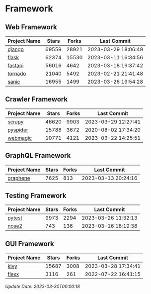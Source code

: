 # Framework

## Web Framework
| Project Name | Stars | Forks | Last Commit |
| ------------ | ----- | ----- | ----------- |
| [django](https://github.com/django/django) | 69559 | 28921 | 2023-03-29 18:06:49 |
| [flask](https://github.com/pallets/flask) | 62374 | 15530 | 2023-03-11 16:34:56 |
| [fastapi](https://github.com/tiangolo/fastapi) | 56016 | 4642 | 2023-03-18 19:37:42 |
| [tornado](https://github.com/tornadoweb/tornado) | 21040 | 5492 | 2023-02-21 21:41:48 |
| [sanic](https://github.com/sanic-org/sanic) | 16955 | 1499 | 2023-03-26 19:54:28 |

## Crawler Framework
| Project Name | Stars | Forks | Last Commit |
| ------------ | ----- | ----- | ----------- |
| [scrapy](https://github.com/scrapy/scrapy) | 46620 | 9903 | 2023-03-29 12:27:41 |
| [pyspider](https://github.com/binux/pyspider) | 15788 | 3672 | 2020-08-02 17:34:20 |
| [webmagic](https://github.com/code4craft/webmagic) | 10771 | 4121 | 2023-03-22 14:25:51 |

## GraphQL Framework
| Project Name | Stars | Forks | Last Commit |
| ------------ | ----- | ----- | ----------- |
| [graphene](https://github.com/graphql-python/graphene) | 7625 | 813 | 2023-03-13 20:24:16 |

## Testing Framework
| Project Name | Stars | Forks | Last Commit |
| ------------ | ----- | ----- | ----------- |
| [pytest](https://github.com/pytest-dev/pytest) | 9973 | 2294 | 2023-03-26 11:32:13 |
| [nose2](https://github.com/nose-devs/nose2) | 743 | 136 | 2023-03-16 18:19:38 |

## GUI Framework
| Project Name | Stars | Forks | Last Commit |
| ------------ | ----- | ----- | ----------- |
| [kivy](https://github.com/kivy/kivy) | 15687 | 3008 | 2023-03-28 17:34:41 |
| [flexx](https://github.com/flexxui/flexx) | 3116 | 261 | 2022-07-22 16:41:15 |

*Update Date: 2023-03-30T00:00:18*